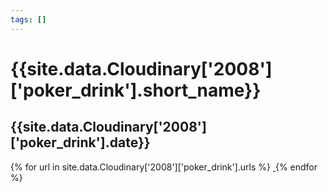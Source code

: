 ```yaml
---
tags: []
---
```

<div itemscope itemtype="http://schema.org/Photograph">
  <h1>{{site.data.Cloudinary['2008']['poker_drink'].short_name}}</h1>
  <h2 class="event-date">{{site.data.Cloudinary['2008']['poker_drink'].date}}</h2>
  {% for url in site.data.Cloudinary['2008']['poker_drink'].urls %}
    <a itemprop="image" class="swipebox" title="" href="{{ site.cloudinary.baseurl }}/{{ url }}">
      <img alt="" itemprop="thumbnailUrl" src="{{ site.cloudinary.baseurl }}/h_150/{{ url }}" />
      <meta itemprop="isFamilyFriendly" content="true" />
    </a>
  {% endfor %}
</div>
